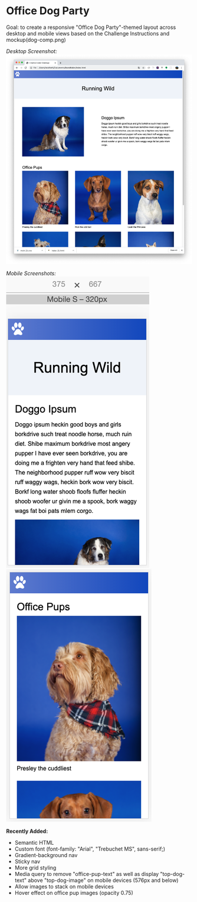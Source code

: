 # Office Dog Party
Goal: to create a responsive "Office Dog Party"-themed layout across desktop and mobile views based on the Challenge Instructions and mockup(dog-comp.png)

*Desktop Screenshot:*
![Desktop Screenshot](office-pup-desktop-screenshot.png)

*Mobile Screenshots:*  
![Mobile Screenshot 1](office-pup-mobile-screenshot-1.png)  
![Mobile Screenshot 2](office-pup-mobile-screenshot-2.png)

**Recently Added:**
- Semantic HTML
- Custom font (font-family: "Arial", "Trebuchet MS", sans-serif;)
- Gradient-background nav
- Sticky nav
- More grid styling
- Media query to remove "office-pup-text" as well as display "top-dog-text" above "top-dog-image" on mobile devices (576px and below)
- Allow images to stack on mobile devices
- Hover effect on office pup images (opacity 0.75)

